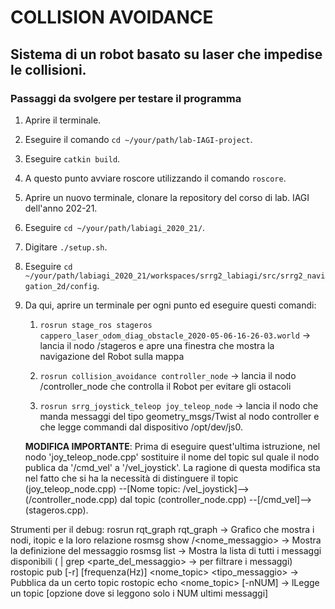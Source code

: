 # COLLISION AVOIDANCE

## Sistema di un robot basato su laser che impedise le collisioni.

### Passaggi da svolgere per testare il programma
1.  Aprire il terminale.

1.  Eseguire il comando `cd ~/your/path/lab-IAGI-project`.
	
1.  Eseguire `catkin build`.

1.  A questo punto avviare roscore utilizzando il comando `roscore`.

1.  Aprire un nuovo terminale, clonare la repository del corso di lab. IAGI dell'anno 202-21.

1.  Eseguire `cd ~/your/path/labiagi_2020_21/`.

1.  Digitare `./setup.sh`.

1.  Eseguire `cd ~/your/path/labiagi_2020_21/workspaces/srrg2_labiagi/src/srrg2_navigation_2d/config`.

1.  Da qui, aprire un terminale per ogni punto ed eseguire questi comandi:
	
	1.  `rosrun stage_ros stageros cappero_laser_odom_diag_obstacle_2020-05-06-16-26-03.world`  -> lancia il nodo /stageros e apre una finestra che mostra la navigazione del Robot sulla mappa
	
	1.  `rosrun collision_avoidance controller_node`    -> lancia il nodo /controller_node che controlla il Robot per evitare gli ostacoli 
		  
	1.  `rosrun srrg_joystick_teleop joy_teleop_node` -> lancia il nodo che manda messaggi del tipo geometry_msgs/Twist al nodo controller e che legge commandi dal dispositivo /opt/dev/js0. 
	
	**MODIFICA IMPORTANTE**: Prima di eseguire quest'ultima istruzione, nel nodo 'joy_teleop_node.cpp' sostituire il nome del topic sul quale il nodo publica da '/cmd_vel' a '/vel_joystick'. La ragione di questa modifica sta nel fatto che si ha la necessità di distinguere il topic  (joy_teleop_node.cpp) --[Nome topic: /vel_joystick]--> (/controller_node.cpp) dal topic (controller_node.cpp) --[/cmd_vel]--> (stageros.cpp).


Strumenti per il debug:
	rosrun rqt_graph rqt_graph  -> Grafico che mostra i nodi, itopic e la loro relazione
	rosmsg show <package>/<nome_messaggio>  ->  Mostra la definizione del messaggio
	rosmsg  list -> Mostra la lista di tutti i messaggi disponibili   ( | grep <parte_del_messaggio>   -> per filtrare i messaggi)
	rostopic pub [-r] [frequenza(Hz)] <nome_topic> <tipo_messaggio>   -> Pubblica da un certo topic 
	rostopic echo <nome_topic> [-nNUM]  -> lLegge un topic [opzione dove si leggono solo i NUM ultimi messaggi]	
